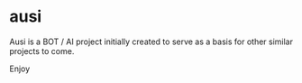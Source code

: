 # ausi

Ausi is a BOT / AI project initially created to serve as a basis for other similar projects to come.

Enjoy
